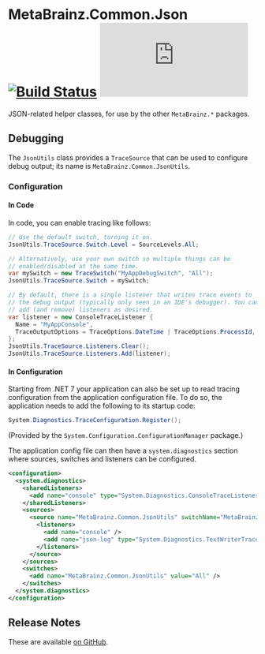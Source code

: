 # MetaBrainz.Common.Json [![Build Status][CI-S]][CI-L] [![NuGet Package Version][NuGet-S]][NuGet-L]

JSON-related helper classes, for use by the other `MetaBrainz.*` packages.

[CI-S]: https://github.com/Zastai/MetaBrainz.Common.Json/actions/workflows/build.yml/badge.svg
[CI-L]: https://github.com/Zastai/MetaBrainz.Common.Json/actions/workflows/build.yml

[NuGet-S]: https://img.shields.io/nuget/v/MetaBrainz.Common.Json
[NuGet-L]: https://www.nuget.org/packages/MetaBrainz.Common.Json

## Debugging

The `JsonUtils` class provides a `TraceSource` that can be used to
configure debug output; its name is `MetaBrainz.Common.JsonUtils`.

### Configuration

#### In Code

In code, you can enable tracing like follows:

```cs
// Use the default switch, turning it on.
JsonUtils.TraceSource.Switch.Level = SourceLevels.All;

// Alternatively, use your own switch so multiple things can be
// enabled/disabled at the same time.
var mySwitch = new TraceSwitch("MyAppDebugSwitch", "All");
JsonUtils.TraceSource.Switch = mySwitch;

// By default, there is a single listener that writes trace events to
// the debug output (typically only seen in an IDE's debugger). You can
// add (and remove) listeners as desired.
var listener = new ConsoleTraceListener {
  Name = "MyAppConsole",
  TraceOutputOptions = TraceOptions.DateTime | TraceOptions.ProcessId,
};
JsonUtils.TraceSource.Listeners.Clear();
JsonUtils.TraceSource.Listeners.Add(listener);
```

#### In Configuration

Starting from .NET 7 your application can also be set up to read tracing
configuration from the application configuration file. To do so, the
application needs to add the following to its startup code:

```cs
System.Diagnostics.TraceConfiguration.Register();
```

(Provided by the `System.Configuration.ConfigurationManager` package.)

The application config file can then have a `system.diagnostics` section
where sources, switches and listeners can be configured.

```xml
<configuration>
  <system.diagnostics>
    <sharedListeners>
      <add name="console" type="System.Diagnostics.ConsoleTraceListener" traceOutputOptions="DateTime,ProcessId" />
    </sharedListeners>
    <sources>
      <source name="MetaBrainz.Common.JsonUtils" switchName="MetaBrainz.Common.JsonUtils">
        <listeners>
          <add name="console" />
          <add name="json-log" type="System.Diagnostics.TextWriterTraceListener" initializeData="json-utils.log" />
        </listeners>
      </source>
    </sources>
    <switches>
      <add name="MetaBrainz.Common.JsonUtils" value="All" />
    </switches>
  </system.diagnostics>
</configuration>
```

## Release Notes

These are available [on GitHub][release-notes].

[release-notes]: https://github.com/Zastai/MetaBrainz.Common.Json/releases
